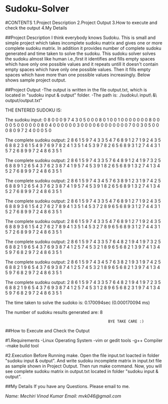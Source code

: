 Sudoku-Solver
=============

#CONTENTS
1.Project Description
2.Project Output
3.How to execute and check the output
4.My Details

##Project Description
I think everybody knows Sudoku. This is small and simple project which takes incomplete sudoku matrix and gives one or more complete sudoku matrix. In addition it provides number of complete sudoku generated and time taken to solve the sudoku. This sudoku solver solves the sudoku almost like human i.e.,first it identifies and fills empty spaces which have only one possible values and it repeats untill it doesn't contain empty spaces which have only one possible values. Then it fills empty spaces which have more than one possible values increasingly. Below shows sample project output.

##Project Output
-The output is written in the file output.txt, which is located in "sudoku input & output" folder.
-The path is:  ./sudoku\ input\ \&\ output/output.txt"

THE ENTERED SUDOKU IS:

The sudoku input:
	 0 8 0 0 0 9 7 4 3
	 0 5 0 0 0 8 0 1 0
	 0 1 0 0 0 0 0 0 0
	 8 0 0 0 0 5 0 0 0
	 0 0 0 8 0 4 0 0 0
	 0 0 0 3 0 0 0 0 6
	 0 0 0 0 0 0 0 7 0
	 0 3 0 5 0 0 0 8 0
	 9 7 2 4 0 0 0 5 0


The complete sudoku output:
	 2 8 6 1 5 9 7 4 3
	 3 5 4 7 6 8 9 1 2
	 7 1 9 2 4 3 5 6 8
	 8 2 3 6 1 5 4 9 7
	 6 9 7 8 2 4 1 3 5
	 1 4 5 3 9 7 8 2 6
	 5 6 8 9 3 1 2 7 4
	 4 3 1 5 7 2 6 8 9
	 9 7 2 4 8 6 3 5 1


The complete sudoku output:
	 2 8 6 1 5 9 7 4 3
	 3 5 7 6 4 8 9 1 2
	 4 1 9 7 3 2 5 6 8
	 8 9 1 2 6 5 4 3 7
	 6 2 3 8 7 4 1 9 5
	 7 4 5 3 9 1 8 2 6
	 5 6 8 9 1 3 2 7 4
	 1 3 4 5 2 7 6 8 9
	 9 7 2 4 8 6 3 5 1


The complete sudoku output:
	 2 8 6 1 5 9 7 4 3
	 4 5 7 6 3 8 9 1 2
	 3 1 9 7 4 2 5 6 8
	 8 9 1 2 6 5 4 3 7
	 6 2 3 8 7 4 1 9 5
	 7 4 5 3 9 1 8 2 6
	 5 6 8 9 1 3 2 7 4
	 1 3 4 5 2 7 6 8 9
	 9 7 2 4 8 6 3 5 1


The complete sudoku output:
	 2 8 6 1 5 9 7 4 3
	 3 5 4 7 6 8 9 1 2
	 7 1 9 2 4 3 5 6 8
	 8 9 3 6 1 5 4 2 7
	 6 2 7 8 9 4 1 3 5
	 1 4 5 3 7 2 8 9 6
	 5 6 8 9 3 1 2 7 4
	 4 3 1 5 2 7 6 8 9
	 9 7 2 4 8 6 3 5 1


The complete sudoku output:
	 2 8 6 1 5 9 7 4 3
	 3 5 4 7 6 8 9 1 2
	 7 1 9 2 4 3 5 6 8
	 8 9 3 6 1 5 4 2 7
	 6 2 7 8 9 4 1 3 5
	 1 4 5 3 2 7 8 9 6
	 5 6 8 9 3 1 2 7 4
	 4 3 1 5 7 2 6 8 9
	 9 7 2 4 8 6 3 5 1


The complete sudoku output:
	 2 8 6 1 5 9 7 4 3
	 3 5 7 6 4 8 2 1 9
	 4 1 9 7 3 2 5 6 8
	 8 2 1 9 6 5 4 3 7
	 6 9 3 8 7 4 1 2 5
	 7 4 5 3 2 1 8 9 6
	 5 6 8 2 1 3 9 7 4
	 1 3 4 5 9 7 6 8 2
	 9 7 2 4 8 6 3 5 1


The complete sudoku output:
	 2 8 6 1 5 9 7 4 3
	 4 5 7 6 3 8 2 1 9
	 3 1 9 7 4 2 5 6 8
	 8 2 1 9 6 5 4 3 7
	 6 9 3 8 7 4 1 2 5
	 7 4 5 3 2 1 8 9 6
	 5 6 8 2 1 3 9 7 4
	 1 3 4 5 9 7 6 8 2
	 9 7 2 4 8 6 3 5 1


The complete sudoku output:
	 2 8 6 1 5 9 7 4 3
	 3 5 7 6 4 8 2 1 9
	 4 1 9 7 2 3 5 6 8
	 8 2 1 9 6 5 4 3 7
	 6 9 3 8 7 4 1 2 5
	 7 4 5 3 1 2 8 9 6
	 5 6 8 2 3 1 9 7 4
	 1 3 4 5 9 7 6 8 2
	 9 7 2 4 8 6 3 5 1


The time taken to solve the sudoko is: 0.170094sec (0.000170094 ms)

The number of sudoku results generated are: 8

                                                  BYE TAKE CARE :)                       						

##How to Execute and Check the Output

#1.Requirements
  -Linux Operating System
  -vim or gedit tools
  -g++ Compiler
  -make build tool

#2.Execution
 Before Running make. Open the file input.txt loacted in folder "sudoku input & output". And write sudoku incomplete matrix in input.txt file as sample shown in Project Output. Then run make command. Now, you will see complete sudoku matrix in output.txt located in folder "sudoku input & output".

##My Details
If you have any Questions. Please email to me.

*Name:* _Mechiri Vinod Kumar_
*Email:* _mvk046@gmail.com_
